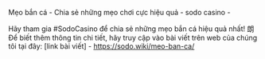Mẹo bắn cá - Chia sẻ những mẹo chơi cực hiệu quả - sodo casino - 

Hãy tham gia #SodoCasino để chia sẻ những mẹo bắn cá hiệu quả nhất! 朗 Để biết thêm thông tin chi tiết, hãy truy cập vào bài viết trên web của chúng tôi tại đây: [link bài viết] - https://sodo.wiki/meo-ban-ca/
